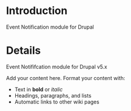 # Introduction #

Event Notification module for Drupal

# Details #

Event Notififcation module for Drupal v5.x

Add your content here.  Format your content with:
  * Text in **bold** or _italic_
  * Headings, paragraphs, and lists
  * Automatic links to other wiki pages